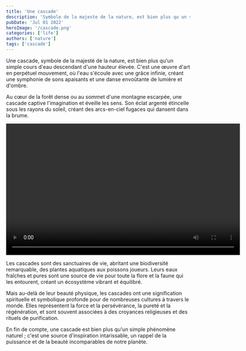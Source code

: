 ```yaml
---
title: 'Une cascade'
description: 'Symbole de la majeste de la nature, est bien plus qu un simple cours d eau descendant d une hauteur elevee'
pubDate: 'Jul 01 2022'
heroImage: '/cascade.png'
categories: ['life']
authors: ['nature']
tags: ['cascade']
---
```



Une cascade, symbole de la majesté de la nature, est bien plus qu'un simple cours d'eau descendant d'une hauteur élevée. C'est une œuvre d'art en perpétuel mouvement, où l'eau s'écoule avec une grâce infinie, créant une symphonie de sons apaisants et une danse envoûtante de lumière et d'ombre.

Au cœur de la forêt dense ou au sommet d'une montagne escarpée, une cascade captive l'imagination et éveille les sens. Son éclat argenté étincelle sous les rayons du soleil, créant des arcs-en-ciel fugaces qui dansent dans la brume.

<video autoplay width="640" height="360">
  <source src="/cascade.mp4" type="video/mp4">
  Votre navigateur ne supporte pas la lecture de la vidéo au format MP4.
</video>

Les cascades sont des sanctuaires de vie, abritant une biodiversité remarquable, des plantes aquatiques aux poissons joueurs. Leurs eaux fraîches et pures sont une source de vie pour toute la flore et la faune qui les entourent, créant un écosystème vibrant et équilibré.

Mais au-delà de leur beauté physique, les cascades ont une signification spirituelle et symbolique profonde pour de nombreuses cultures à travers le monde. Elles représentent la force et la persévérance, la pureté et la régénération, et sont souvent associées à des croyances religieuses et des rituels de purification.

En fin de compte, une cascade est bien plus qu'un simple phénomène naturel ; c'est une source d'inspiration intarissable, un rappel de la puissance et de la beauté incomparables de notre planète.